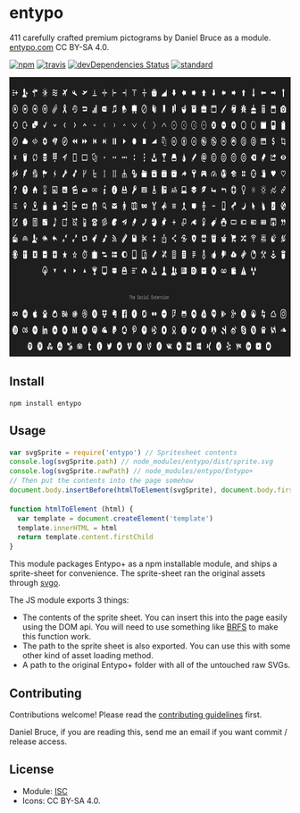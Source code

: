 # entypo

411 carefully crafted premium pictograms by Daniel Bruce as a module.  [entypo.com](http://www.entypo.com/) CC BY-SA 4.0.

[![npm][npm-image]][npm-url]
[![travis][travis-image]][travis-url]
[![devDependencies Status][davidDev-img]][davidDev-url]
[![standard][standard-image]][standard-url]

[npm-image]: https://img.shields.io/npm/v/entypo.svg?style=flat-square
[npm-url]: https://www.npmjs.com/package/entypo
[travis-image]: https://img.shields.io/travis/bcomnes/entypo.svg?style=flat-square
[travis-url]: https://travis-ci.org/bcomnes/entypo
[davidDev-img]: https://david-dm.org/hypermodules/entypo/dev-status.svg?style=flat-square
[davidDev-url]: https://david-dm.org/hypermodules/entypo?type=dev
[standard-image]: https://img.shields.io/badge/code%20style-standard-brightgreen.svg?style=flat-square
[standard-url]: http://npm.im/standard

<img height="500" src="screenshot.png" />

## Install

```
npm install entypo
```

## Usage

```js
var svgSprite = require('entypo') // Spritesheet contents
console.log(svgSprite.path) // node_modules/entypo/dist/sprite.svg
console.log(svgSprite.rawPath) // node_modules/entypo/Entypo+
// Then put the contents into the page somehow
document.body.insertBefore(htmlToElement(svgSprite), document.body.firstChild)

function htmlToElement (html) {
  var template = document.createElement('template')
  template.innerHTML = html
  return template.content.firstChild
}
```

This module packages Entypo+ as a npm installable module, and ships a sprite-sheet for convenience.  The sprite-sheet ran the original assets through [svgo](https://github.com/svg/svgo).

The JS module exports 3 things:

- The contents of the sprite sheet.  You can insert this into the page easily using the DOM api.  You will need to use something like [BRFS](https://github.com/substack/brfs) to make this function work.
- The path to the sprite sheet is also exported.  You can use this with some other kind of asset loading method.
- A path to the original Entypo+ folder with all of the untouched raw SVGs.

## Contributing

Contributions welcome! Please read the [contributing guidelines](CONTRIBUTING.md) first.

Daniel Bruce, if you are reading this, send me an email if you want commit / release access.

## License

- Module: [ISC](LICENSE.md)
- Icons: CC BY-SA 4.0.

